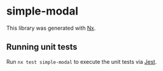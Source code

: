 # simple-modal

This library was generated with [Nx](https://nx.dev).

## Running unit tests

Run `nx test simple-modal` to execute the unit tests via [Jest](https://jestjs.io).
